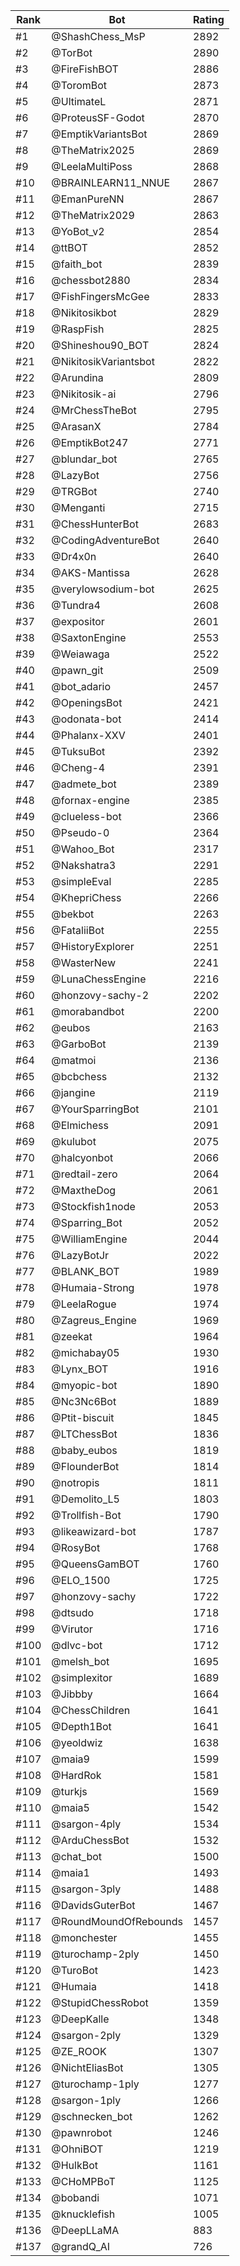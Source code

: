 Rank|Bot|Rating
---|---|---
#1|@ShashChess_MsP|2892
#2|@TorBot|2890
#3|@FireFishBOT|2886
#4|@ToromBot|2873
#5|@UltimateL|2871
#6|@ProteusSF-Godot|2870
#7|@EmptikVariantsBot|2869
#8|@TheMatrix2025|2869
#9|@LeelaMultiPoss|2868
#10|@BRAINLEARN11_NNUE|2867
#11|@EmanPureNN|2867
#12|@TheMatrix2029|2863
#13|@YoBot_v2|2854
#14|@ttBOT|2852
#15|@faith_bot|2839
#16|@chessbot2880|2834
#17|@FishFingersMcGee|2833
#18|@Nikitosikbot|2829
#19|@RaspFish|2825
#20|@Shineshou90_BOT|2824
#21|@NikitosikVariantsbot|2822
#22|@Arundina|2809
#23|@Nikitosik-ai|2796
#24|@MrChessTheBot|2795
#25|@ArasanX|2784
#26|@EmptikBot247|2771
#27|@blundar_bot|2765
#28|@LazyBot|2756
#29|@TRGBot|2740
#30|@Menganti|2715
#31|@ChessHunterBot|2683
#32|@CodingAdventureBot|2640
#33|@Dr4x0n|2640
#34|@AKS-Mantissa|2628
#35|@verylowsodium-bot|2625
#36|@Tundra4|2608
#37|@expositor|2601
#38|@SaxtonEngine|2553
#39|@Weiawaga|2522
#40|@pawn_git|2509
#41|@bot_adario|2457
#42|@OpeningsBot|2421
#43|@odonata-bot|2414
#44|@Phalanx-XXV|2401
#45|@TuksuBot|2392
#46|@Cheng-4|2391
#47|@admete_bot|2389
#48|@fornax-engine|2385
#49|@clueless-bot|2366
#50|@Pseudo-0|2364
#51|@Wahoo_Bot|2317
#52|@Nakshatra3|2291
#53|@simpleEval|2285
#54|@KhepriChess|2266
#55|@bekbot|2263
#56|@FataliiBot|2255
#57|@HistoryExplorer|2251
#58|@WasterNew|2241
#59|@LunaChessEngine|2216
#60|@honzovy-sachy-2|2202
#61|@morabandbot|2200
#62|@eubos|2163
#63|@GarboBot|2139
#64|@matmoi|2136
#65|@bcbchess|2132
#66|@jangine|2119
#67|@YourSparringBot|2101
#68|@Elmichess|2091
#69|@kulubot|2075
#70|@halcyonbot|2066
#71|@redtail-zero|2064
#72|@MaxtheDog|2061
#73|@Stockfish1node|2053
#74|@Sparring_Bot|2052
#75|@WilliamEngine|2044
#76|@LazyBotJr|2022
#77|@BLANK_BOT|1989
#78|@Humaia-Strong|1978
#79|@LeelaRogue|1974
#80|@Zagreus_Engine|1969
#81|@zeekat|1964
#82|@michabay05|1930
#83|@Lynx_BOT|1916
#84|@myopic-bot|1890
#85|@Nc3Nc6Bot|1889
#86|@Ptit-biscuit|1845
#87|@LTChessBot|1836
#88|@baby_eubos|1819
#89|@FlounderBot|1814
#90|@notropis|1811
#91|@Demolito_L5|1803
#92|@Trollfish-Bot|1790
#93|@likeawizard-bot|1787
#94|@RosyBot|1768
#95|@QueensGamBOT|1760
#96|@ELO_1500|1725
#97|@honzovy-sachy|1722
#98|@dtsudo|1718
#99|@Virutor|1716
#100|@dlvc-bot|1712
#101|@melsh_bot|1695
#102|@simplexitor|1689
#103|@Jibbby|1664
#104|@ChessChildren|1641
#105|@Depth1Bot|1641
#106|@yeoldwiz|1638
#107|@maia9|1599
#108|@HardRok|1581
#109|@turkjs|1569
#110|@maia5|1542
#111|@sargon-4ply|1534
#112|@ArduChessBot|1532
#113|@chat_bot|1500
#114|@maia1|1493
#115|@sargon-3ply|1488
#116|@DavidsGuterBot|1467
#117|@RoundMoundOfRebounds|1457
#118|@monchester|1455
#119|@turochamp-2ply|1450
#120|@TuroBot|1423
#121|@Humaia|1418
#122|@StupidChessRobot|1359
#123|@DeepKalle|1348
#124|@sargon-2ply|1329
#125|@ZE_ROOK|1307
#126|@NichtEliasBot|1305
#127|@turochamp-1ply|1277
#128|@sargon-1ply|1266
#129|@schnecken_bot|1262
#130|@pawnrobot|1246
#131|@OhniBOT|1219
#132|@HulkBot|1161
#133|@CHoMPBoT|1125
#134|@bobandi|1071
#135|@knucklefish|1005
#136|@DeepLLaMA|883
#137|@grandQ_AI|726
